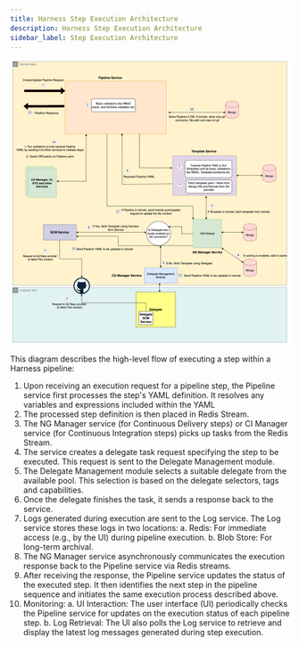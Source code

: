 ```yaml
---
title: Harness Step Execution Architecture
description: Harness Step Execution Architecture
sidebar_label: Step Execution Architecture
---
```


![](./static/harness_step_execution_architecture.png)

This diagram describes the high-level flow of executing a step within a Harness pipeline:

1. Upon receiving an execution request for a pipeline step, the Pipeline service first processes the step's YAML definition. It resolves any variables and expressions included within the YAML
2. The processed step definition is then placed in Redis Stream.
3. The NG Manager service (for Continuous Delivery steps) or CI Manager service (for Continuous Integration steps) picks up tasks from the Redis Stream.
4. The service creates a delegate task request specifying the step to be executed. This request is sent to the Delegate Management module.
5. The Delegate Management module selects a suitable delegate from the available pool. This selection is based on the delegate selectors, tags and capabilities.
6. Once the delegate finishes the task, it sends a response back to the service.
7. Logs generated during execution are sent to the Log service. The Log service stores these logs in two locations:
    a. Redis: For immediate access (e.g., by the UI) during pipeline execution.
    b. Blob Store: For long-term archival.
8. The NG Manager service asynchronously communicates the execution response back to the Pipeline service via Redis streams.
9. After receiving the response, the Pipeline service updates the status of the executed step. It then identifies the next step in the pipeline sequence and initiates the same execution process described above.
10. Monitoring:
    a. UI Interaction: The user interface (UI) periodically checks the Pipeline service for updates on the execution status of each pipeline step.
    b. Log Retrieval: The UI also polls the Log service to retrieve and display the latest log messages generated during step execution.
